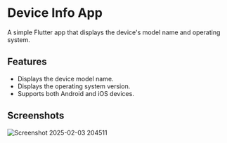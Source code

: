 # Device Info App

A simple Flutter app that displays the device's model name and operating system.

## Features
- Displays the device model name.
- Displays the operating system version.
- Supports both Android and iOS devices.

## Screenshots

![Screenshot 2025-02-03 204511](https://github.com/user-attachments/assets/b9775398-94a1-4064-9393-78fd96d52979)

